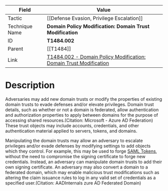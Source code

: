 
|Field|Value|
|---|---|
|Tactic|[[Defense Evasion,  Privilege Escalation]]|
|Technique Name|**Domain Policy Modification: Domain Trust Modification**|
|ID|**T1484.002**|
|Parent|[[T1484]]|
|Link|[T1484.002 - Domain Policy Modification: Domain Trust Modification](https://attack.mitre.org/techniques/T1484/002)|

# Description

Adversaries may add new domain trusts or modify the properties of existing domain trusts to evade defenses and/or elevate privileges. Domain trust details, such as whether or not a domain is federated, allow authentication and authorization properties to apply between domains for the purpose of accessing shared resources.(Citation: Microsoft - Azure AD Federation) These trust objects may include accounts, credentials, and other authentication material applied to servers, tokens, and domains.

Manipulating the domain trusts may allow an adversary to escalate privileges and/or evade defenses by modifying settings to add objects which they control. For example, this may be used to forge [SAML Tokens](https://attack.mitre.org/techniques/T1606/002), without the need to compromise the signing certificate to forge new credentials. Instead, an adversary can manipulate domain trusts to add their own signing certificate. An adversary may also convert a domain to a federated domain, which may enable malicious trust modifications such as altering the claim issuance rules to log in any valid set of credentials as a specified user.(Citation: AADInternals zure AD Federated Domain) 